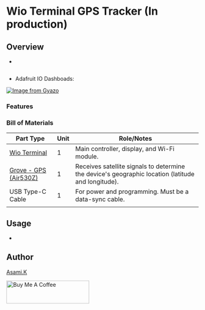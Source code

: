 # Wio Terminal GPS Tracker (In production)

## Overview

- 

![]()


- Adafruit IO Dashboads: []()

[![Image from Gyazo]()]()


### Features


### Bill of Materials

| Part Type                                                                               | Unit | Role/Notes                                                                                         |
| --------------------------------------------------------------------------------------- | ---- | -------------------------------------------------------------------------------------------------- |
| [Wio Terminal](https://amzn.to/4me4lxu)                                                 | 1    | Main controller, display, and Wi-Fi module.                                                        |
| [Grove - GPS (Air530Z)](https://www.seeedstudio.com/SeeedGrove-GPS-Air530-p-4584.html) | 1    | Receives satellite signals to determine the device's geographic location (latitude and longitude). |
| USB Type-C Cable                                                                        | 1    | For power and programming. Must be a data-sync cable.                                              |
|                                                                                         |      |                                                                                                    |


## Usage


- []()


## Author

[Asami.K](https://asami.tokyo/)

<a href="https://www.buymeacoffee.com/asamiile" target="_blank"><img src="https://cdn.buymeacoffee.com/buttons/v2/default-yellow.png" alt="Buy Me A Coffee" style="height: 60px !important;width: 217px !important;" ></a>
